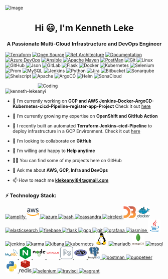 ![Image](https://github.com/user-attachments/assets/784cc3a4-3933-4bdb-9721-7dfe724b3e0b)
<h1 align="center">Hi 😃, I'm Kenneth Leke</h1>
<h3 align="center">A Passionate Multi-Cloud Infrastructure and DevOps Engineer</h3>

[![Terraform](https://img.shields.io/badge/terraform-%2B%2060%20modules-blue?style=for-the-badge&logo=terraform&logoColor=64ffda&logoWidth=20&labelColor=172a45&color=blueviolet)](https://www.hashicorp.com/products/terraform) [![Open Source](https://img.shields.io/badge/open%20source-+140%20repos-blue?style=for-the-badge&logo=github&logoColor=64ffda&logoWidth=20&labelColor=172a45&color=20c997)](https://github.com/Kenneth-lekeanyi](https://github.com/Kenneth-lekeanyi))  [![Ref Architecture](https://img.shields.io/badge/ref%20architectures-+10%20stacks-blue?style=for-the-badge&logo=amazonaws&logoColor=64ffda&logoWidth=20&labelColor=172a45&color=96f2d7)](https://github.com/kenneth-lekeanyi/aws-real-world-projects) [![Documentation](https://img.shields.io/badge/documentation-complete-blue?style=for-the-badge&logo=bookstack&logoColor=64ffda&logoWidth=20&labelColor=172a45&color=22b8cf)](https://leverage.binbash.com.ar/) [![Azure DevOps](https://img.shields.io/badge/Azure_DevOps-0078D7?style=for-the-badge&logo=azure-devops&logoColor=white)](https://azure.microsoft.com/en-ca/products/devops) [![Ansible](https://img.shields.io/badge/Ansible-000000?style=for-the-badge&logo=ansible&logoColor=white)](https://www.ansible.com/) [![Apache Maven](https://img.shields.io/badge/apache_maven-C71A36?style=for-the-badge&logo=apachemaven&logoColor=white)](https://maven.apache.org/) [![PostMan](https://img.shields.io/badge/Postman-FF6C37?style=for-the-badge&logo=Postman&logoColor=white)](https://www.postman.com/)
![Git](https://img.shields.io/badge/GIT-E44C30?style=for-the-badge&logo=git&logoColor=white)
![Linux](https://img.shields.io/badge/Linux-FCC624?style=for-the-badge&logo=linux&logoColor=black)
![GitHub](https://img.shields.io/badge/GitHub-100000?style=for-the-badge&logo=github&logoColor=white)
![Json](https://img.shields.io/badge/json-5E5C5C?style=for-the-badge&logo=json&logoColor=white)
![GitLab](https://img.shields.io/badge/GitLab-330F63?style=for-the-badge&logo=gitlab&logoColor=white)
![Flask](https://img.shields.io/badge/Flask-000000?style=for-the-badge&logo=flask&logoColor=white)
![Docker](https://img.shields.io/badge/docker-%230db7ed.svg?style=for-the-badge&logo=docker&logoColor=white)
![Kubernetes](https://img.shields.io/badge/kubernetes-%23326ce5.svg?style=for-the-badge&logo=kubernetes&logoColor=white)
![Selenium](https://img.shields.io/badge/Selenium-43B02A?style=for-the-badge&logo=Selenium&logoColor=white)
![Prom](https://img.shields.io/badge/Prometheus-E6522C?style=for-the-badge&logo=Prometheus&logoColor=white)
![MySQL](	https://img.shields.io/badge/MySQL-00000F?style=for-the-badge&logo=mysql&logoColor=white)
![Jenkins](https://img.shields.io/badge/Jenkins-D24939?style=for-the-badge&logo=Jenkins&logoColor=white)
![Python](https://img.shields.io/badge/-Python-000?style=for-the-badge&logo=python)
![Jira](https://img.shields.io/badge/-Jira-000?&style=for-the-badge&logo=Jira-Software&logoColor=0052CC)
![Bitbucket](https://img.shields.io/badge/Bitbucket-0747a6?style=for-the-badge&logo=bitbucket&logoColor=white)
![Sonarqube](https://img.shields.io/badge/Sonarqube-5190cf?style=for-the-badge&logo=sonarqube&logoColor=white)
![Shelscript](https://img.shields.io/badge/Shell_Script-121011?style=for-the-badge&logo=gnu-bash&logoColor=white)
![Apache](https://img.shields.io/badge/Apache-D22128?style=for-the-badge&logo=Apache&logoColor=white)
![ArgoCD](https://img.shields.io/badge/Argo%20CD-1e0b3e?style=for-the-badge&logo=argo&logoColor=#d16044)
![Helm](https://img.shields.io/badge/Helm-0F1689?style=for-the-badge&logo=Helm&labelColor=0F1689)
![SonaCloud](https://img.shields.io/badge/Sonar%20cloud-F3702A?style=for-the-badge&logo=sonarcloud&logoColor=white)

<img align="right" alt="Coding" width="400" src="https://media.giphy.com/media/v1.Y2lkPTc5MGI3NjExcXhyNmRvYWtudW4yYzU3NWFyNnRtdXBzcTlobDM4aTZ2ZHhmaTVmeiZlcD12MV9pbnRlcm5hbF9naWZfYnlfaWQmY3Q9Zw/f3iwJFOVOwuy7K6FFw/giphy.gif">

<p align="left"> <img src="https://komarev.com/ghpvc/?username=kenneth-lekeanyi&label=Profile%738views&color=0e75b6&style=flat" alt="kenneth-lekeanyi" /> </p>

- 🔭 I’m currently working on **GCP and AWS Jenkins-Docker-ArgoCD-Kubernetes-cicd-Pipeline-register-app-Project** Check it out [here](https://github.com/Kenneth-lekeanyi/register-app-argoCD) 

- 🌱 I’m currently growing my expertise on **OpenShift and GitHub Action**
  
- 🌱 I recently built an automated **Terraform Jenkins-cicd-Pipeline** to deploy infrastructure in a GCP Environment. Check it out [here](https://github.com/Kenneth-lekeanyi/terraform-jenkins-cicd-pipeline-project)
- 👯 I’m looking to collaborate on **GitHub**

- 🤝 I’m willing and happy to **Help anytime**

- 👨‍💻 You can find some of my projects here on GitHub

- 💬 Ask me about **AWS, GCP, Infra and DevOps**

- 📫 How to reach me **klekeanyi84@gmail.com**

<p align="left">
</p>

<h3 align="left">⚡ Technology Stack:</h3>
<p align="left"> <a href="https://aws.amazon.com/amplify/" target="_blank" rel="noreferrer"> <img src="https://docs.amplify.aws/assets/logo-dark.svg" alt="amplify" width="40" height="40"/> </a> <a href="https://aws.amazon.com" target="_blank" rel="noreferrer"> <img src="https://raw.githubusercontent.com/devicons/devicon/master/icons/amazonwebservices/amazonwebservices-original-wordmark.svg" alt="aws" width="40" height="40"/> </a> <a href="https://azure.microsoft.com/en-in/" target="_blank" rel="noreferrer"> <img src="https://www.vectorlogo.zone/logos/microsoft_azure/microsoft_azure-icon.svg" alt="azure" width="40" height="40"/> </a> <a href="https://www.gnu.org/software/bash/" target="_blank" rel="noreferrer"> <img src="https://www.vectorlogo.zone/logos/gnu_bash/gnu_bash-icon.svg" alt="bash" width="40" height="40"/> </a> <a href="https://cassandra.apache.org/" target="_blank" rel="noreferrer"> <img src="https://www.vectorlogo.zone/logos/apache_cassandra/apache_cassandra-icon.svg" alt="cassandra" width="40" height="40"/> </a> <a href="https://circleci.com" target="_blank" rel="noreferrer"> <img src="https://www.vectorlogo.zone/logos/circleci/circleci-icon.svg" alt="circleci" width="40" height="40"/> </a> <a href="https://d3js.org/" target="_blank" rel="noreferrer"> <img src="https://raw.githubusercontent.com/devicons/devicon/master/icons/d3js/d3js-original.svg" alt="d3js" width="40" height="40"/> </a> <a href="https://www.docker.com/" target="_blank" rel="noreferrer"> <img src="https://raw.githubusercontent.com/devicons/devicon/master/icons/docker/docker-original-wordmark.svg" alt="docker" width="40" height="40"/> </a> <a href="https://www.elastic.co" target="_blank" rel="noreferrer"> <img src="https://www.vectorlogo.zone/logos/elastic/elastic-icon.svg" alt="elasticsearch" width="40" height="40"/> </a> <a href="https://firebase.google.com/" target="_blank" rel="noreferrer"> <img src="https://www.vectorlogo.zone/logos/firebase/firebase-icon.svg" alt="firebase" width="40" height="40"/> </a> <a href="https://flask.palletsprojects.com/" target="_blank" rel="noreferrer"> <img src="https://www.vectorlogo.zone/logos/pocoo_flask/pocoo_flask-icon.svg" alt="flask" width="40" height="40"/> </a> <a href="https://cloud.google.com" target="_blank" rel="noreferrer"> <img src="https://www.vectorlogo.zone/logos/google_cloud/google_cloud-icon.svg" alt="gcp" width="40" height="40"/> </a> <a href="https://git-scm.com/" target="_blank" rel="noreferrer"> <img src="https://www.vectorlogo.zone/logos/git-scm/git-scm-icon.svg" alt="git" width="40" height="40"/> </a> <a href="https://grafana.com" target="_blank" rel="noreferrer"> <img src="https://www.vectorlogo.zone/logos/grafana/grafana-icon.svg" alt="grafana" width="40" height="40"/> </a> <a href="https://jasmine.github.io/" target="_blank" rel="noreferrer"> <img src="https://www.vectorlogo.zone/logos/jasmine/jasmine-icon.svg" alt="jasmine" width="40" height="40"/> </a> <a href="https://www.java.com" target="_blank" rel="noreferrer"> <img src="https://raw.githubusercontent.com/devicons/devicon/master/icons/java/java-original.svg" alt="java" width="40" height="40"/> </a> <a href="https://www.jenkins.io" target="_blank" rel="noreferrer"> <img src="https://www.vectorlogo.zone/logos/jenkins/jenkins-icon.svg" alt="jenkins" width="40" height="40"/> </a> <a href="https://karma-runner.github.io/latest/index.html" target="_blank" rel="noreferrer"> <img src="https://raw.githubusercontent.com/detain/svg-logos/780f25886640cef088af994181646db2f6b1a3f8/svg/karma.svg" alt="karma" width="40" height="40"/> </a> <a href="https://www.elastic.co/kibana" target="_blank" rel="noreferrer"> <img src="https://www.vectorlogo.zone/logos/elasticco_kibana/elasticco_kibana-icon.svg" alt="kibana" width="40" height="40"/> </a> <a href="https://kubernetes.io" target="_blank" rel="noreferrer"> <img src="https://www.vectorlogo.zone/logos/kubernetes/kubernetes-icon.svg" alt="kubernetes" width="40" height="40"/> </a> <a href="https://www.linux.org/" target="_blank" rel="noreferrer"> <img src="https://raw.githubusercontent.com/devicons/devicon/master/icons/linux/linux-original.svg" alt="linux" width="40" height="40"/> </a> <a href="https://mariadb.org/" target="_blank" rel="noreferrer"> <img src="https://www.vectorlogo.zone/logos/mariadb/mariadb-icon.svg" alt="mariadb" width="40" height="40"/> </a> <a href="https://www.mongodb.com/" target="_blank" rel="noreferrer"> <img src="https://raw.githubusercontent.com/devicons/devicon/master/icons/mongodb/mongodb-original-wordmark.svg" alt="mongodb" width="40" height="40"/> </a> <a href="https://www.microsoft.com/en-us/sql-server" target="_blank" rel="noreferrer"> <img src="https://www.svgrepo.com/show/303229/microsoft-sql-server-logo.svg" alt="mssql" width="40" height="40"/> </a> <a href="https://www.mysql.com/" target="_blank" rel="noreferrer"> <img src="https://raw.githubusercontent.com/devicons/devicon/master/icons/mysql/mysql-original-wordmark.svg" alt="mysql" width="40" height="40"/> </a> <a href="https://www.nginx.com" target="_blank" rel="noreferrer"> <img src="https://raw.githubusercontent.com/devicons/devicon/master/icons/nginx/nginx-original.svg" alt="nginx" width="40" height="40"/> </a> <a href="https://nodejs.org" target="_blank" rel="noreferrer"> <img src="https://raw.githubusercontent.com/devicons/devicon/master/icons/nodejs/nodejs-original-wordmark.svg" alt="nodejs" width="40" height="40"/> </a> <a href="https://www.oracle.com/" target="_blank" rel="noreferrer"> <img src="https://raw.githubusercontent.com/devicons/devicon/master/icons/oracle/oracle-original.svg" alt="oracle" width="40" height="40"/> </a> <a href="https://www.photoshop.com/en" target="_blank" rel="noreferrer"> <img src="https://raw.githubusercontent.com/devicons/devicon/master/icons/photoshop/photoshop-line.svg" alt="photoshop" width="40" height="40"/> </a> <a href="https://www.php.net" target="_blank" rel="noreferrer"> <img src="https://raw.githubusercontent.com/devicons/devicon/master/icons/php/php-original.svg" alt="php" width="40" height="40"/> </a> <a href="https://www.postgresql.org" target="_blank" rel="noreferrer"> <img src="https://raw.githubusercontent.com/devicons/devicon/master/icons/postgresql/postgresql-original-wordmark.svg" alt="postgresql" width="40" height="40"/> </a> <a href="https://postman.com" target="_blank" rel="noreferrer"> <img src="https://www.vectorlogo.zone/logos/getpostman/getpostman-icon.svg" alt="postman" width="40" height="40"/> </a> <a href="https://github.com/puppeteer/puppeteer" target="_blank" rel="noreferrer"> <img src="https://www.vectorlogo.zone/logos/pptrdev/pptrdev-official.svg" alt="puppeteer" width="40" height="40"/> </a> <a href="https://www.python.org" target="_blank" rel="noreferrer"> <img src="https://raw.githubusercontent.com/devicons/devicon/master/icons/python/python-original.svg" alt="python" width="40" height="40"/> </a> <a href="https://redis.io" target="_blank" rel="noreferrer"> <img src="https://raw.githubusercontent.com/devicons/devicon/master/icons/redis/redis-original-wordmark.svg" alt="redis" width="40" height="40"/> </a> <a href="https://www.selenium.dev" target="_blank" rel="noreferrer"> <img src="https://raw.githubusercontent.com/detain/svg-logos/780f25886640cef088af994181646db2f6b1a3f8/svg/selenium-logo.svg" alt="selenium" width="40" height="40"/> </a> <a href="https://travis-ci.org" target="_blank" rel="noreferrer"> <img src="https://www.vectorlogo.zone/logos/travis-ci/travis-ci-icon.svg" alt="travisci" width="40" height="40"/> </a> <a href="https://www.vagrantup.com/" target="_blank" rel="noreferrer"> <img src="https://www.vectorlogo.zone/logos/vagrantup/vagrantup-icon.svg" alt="vagrant" width="40" height="40"/> </a> </p>


